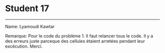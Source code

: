 # Student 17
   
---
Name: <Add your firt and last name here>
Lyamoudi Kawtar

Remarque: Pour le code du problème 1. Il faut relancer tous le code. Il y a des erreurs juste parceque des cellules étaient arretées pendant leur excécution. Merci.
